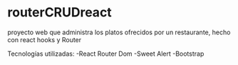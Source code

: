 # routerCRUDreact
proyecto web que administra los platos ofrecidos por un restaurante, hecho con react hooks y Router

Tecnologías utilizadas:
-React Router Dom
-Sweet Alert
-Bootstrap
